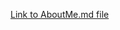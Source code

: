 [Link to AboutMe.md file](https://github.com/BhavyaKolluri/assignment2--Kolluri/blob/main/AboutMe.md)